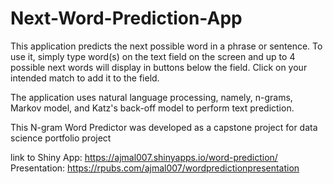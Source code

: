 # Next-Word-Prediction-App

This application predicts the next possible word in a phrase or sentence. To use it, simply type word(s) on the text field on the screen and up to 4 possible next words will display in buttons below the field. Click on your intended match to add it to the field.

The application uses natural language processing, namely, n-grams, Markov model, and Katz's back-off model to perform text prediction.

This N-gram Word Predictor was developed as a capstone project for data science portfolio project

link to Shiny App: https://ajmal007.shinyapps.io/word-prediction/
Presentation: https://rpubs.com/ajmal007/wordpredictionpresentation
